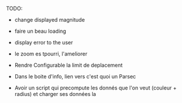 TODO:

 
 * change displayed magnitude
 
 * faire un beau loading
 * display error to the user
 * le zoom es tpourri, l'ameliorer
 * Rendre Configurable la limit de deplacement
 * Dans le boite d'info, lien vers c'est quoi un Parsec
 
 
 * Avoir un script qui precompute les donnés que l'on veut (couleur + radius) et charger ses données la